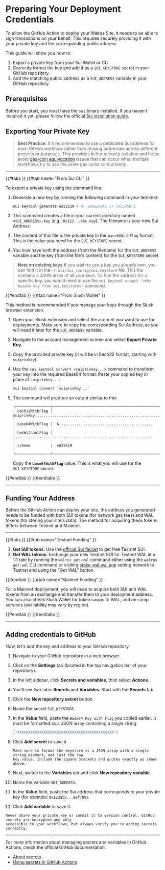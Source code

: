 # Preparing Your Deployment Credentials

To allow the GitHub Action to deploy your Walrus Site, it needs to be able to sign transactions on
your behalf. This requires securely providing it with your private key and the corresponding public
address.

This guide will show you how to:

1. Export a private key from your Sui Wallet or CLI.
1. Correctly format the key and add it as a `SUI_KEYSTORE` secret in your GitHub repository.
1. Add the matching public address as a `SUI_ADDRESS` variable in your GitHub repository.

## Prerequisites

Before you start, you must have the `sui` binary installed. If you haven't installed it yet, please
follow the official [Sui installation
guide](https://docs.sui.io/guides/developer/getting-started/sui-install).

## Exporting Your Private Key

> **Best Practice**: It's recommended to use a dedicated Sui address for each GitHub workflow rather
> than reusing addresses across different projects or purposes. This provides better security
> isolation and helps avoid [gas-coin
> equivocation](https://docs.sui.io/guides/developer/sui-101/avoid-equivocation) issues that can
> occur when multiple workflows try to use the same gas coins concurrently.

---

{{#tabs }}
{{#tab name="From Sui CLI" }}

To export a private key using the command line:

1. Generate a new key by running the following command in your terminal:

   ```sh
   sui keytool generate ed25519 # Or secp256k1 or secp256r1
   ```

1. This command creates a file in your current directory named `<SUI_ADDRESS>.key` (e.g.,
   `0x123...abc.key`). The filename is your new Sui Address.
1. The content of this file is the private key in the `base64WithFlag` format. This is the value
   you need for the `SUI_KEYSTORE` secret.
1. You now have both the address (from the filename) for the `SUI_ADDRESS` variable and the key
   (from the file's content) for the `SUI_KEYSTORE` secret.

> **Note on existing keys**
> If you wish to use a key you already own, you can find it in the `~/.sui/sui_config/sui.keystore`
> file. This file contains a JSON array of all your keys. To find the address for a specific key,
> you would need to use the `sui keytool unpack "<the base64 key from sui.keystore>"` command.

{{#endtab }}
{{#tab name="From Slush Wallet" }}

This method is recommended if you manage your keys through the Slush browser extension.

1. Open your Slush extension and select the account you want to use for deployments. Make sure to
   copy the corresponding Sui Address, as you will need it later for the `SUI_ADDRESS` variable.
1. Navigate to the account management screen and select **Export Private Key**.
1. Copy the provided private key (it will be in bech32 format, starting with `suiprivkey`).
1. Use the `sui keytool convert <suiprivkey...>` command to transform your key into the required
   Base64 format. Paste your copied key in place of `suiprivkey...`:

   ```sh
   sui keytool convert `suiprivkey...`
   ```

1. The command will produce an output similar to this:

   ```text
   ╭────────────────┬──────────────────────────────────────────────────────────────────────────╮
   │ bech32WithFlag │  suiprivkey............................................................  │
   │ base64WithFlag │  A...........................................                            │
   │ hexWithoutFlag │  ................................................................        │
   │ scheme         │  ed25519                                                                 │
   ╰────────────────┴──────────────────────────────────────────────────────────────────────────╯
   ```

   Copy the **`base64WithFlag`** value. This is what you will use for the `SUI_KEYSTORE` secret.

{{#endtab }}
{{#endtabs }}

---

## Funding Your Address

Before the GitHub Action can deploy your site, the address you generated needs to be funded with
both SUI tokens (for network gas fees) and WAL tokens (for storing your site's data). The method for
acquiring these tokens differs between Testnet and Mainnet.

---

{{#tabs }}
{{#tab name="Testnet Funding" }}

1. **Get SUI tokens**: Use the [official Sui faucet](https://faucet.sui.io/) to get free Testnet
   SUI.
1. **Get WAL tokens**: Exchange your new Testnet SUI for Testnet WAL at a 1:1 rate by running the
   `walrus get-wal` command either using the `walrus get-wal` CLI command or visiting
   [stake-wal.wal.app](https://stake-wal.wal.app/?network=testnet) setting network to Testnet and
   using the "Get WAL" button.

{{#endtab }}
{{#tab name="Mainnet Funding" }}

For a Mainnet deployment, you will need to acquire both SUI and WAL tokens from an exchange and
transfer them to your deployment address. You can also check Slush Wallet for token swaps to WAL,
and on-ramp services (availability may vary by region).

{{#endtab }}
{{#endtabs }}

---

## Adding credentials to GitHub

Now, let's add the key and address to your GitHub repository.

1. Navigate to your GitHub repository in a web browser.
1. Click on the **Settings** tab (located in the top navigation bar of your repository).
1. In the left sidebar, click **Secrets and variables**, then select **Actions**.
1. You'll see two tabs: **Secrets** and **Variables**. Start with the **Secrets** tab.
1. Click the **New repository secret** button.
1. Name the secret `SUI_KEYSTORE`.
1. In the **Value** field, paste the `Base64 Key with Flag` you copied earlier. It must be
   formatted as a JSON array containing a single string:

   ```json
   ["AXXXXXXXXXXXXXXXXXXXXXXXXXXXXXXXXXXXXXXXXXXX"]
   ```

1. Click **Add secret** to save it.

   ```admonish warning
   Make sure to format the keystore as a JSON array with a single string element, not just the raw
   key value. Include the square brackets and quotes exactly as shown above.
   ```

1. Next, switch to the **Variables** tab and click **New repository variable**.
1. Name the variable `SUI_ADDRESS`.
1. In the **Value** field, paste the Sui address that corresponds to your private key (for example:
   `0x123abc...def789`).
1. Click **Add variable** to save it.

```admonish danger title="Security reminder"
Never share your private key or commit it to version control. GitHub secrets are encrypted and only
accessible to your workflows, but always verify you're adding secrets correctly.
```

---

For more information about managing secrets and variables in GitHub Actions, check the official
GitHub documentation:

- [About secrets](https://docs.github.com/en/actions/concepts/security/about-secrets)
- [Using secrets in GitHub Actions](https://docs.github.com/en/actions/security-for-github-actions/security-guides/using-secrets-in-github-actions)
